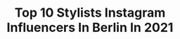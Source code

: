 ---
title: Top 10 Stylists Instagram Influencers In Berlin In 2021
description: >-
  Find top stylists Instagram influencers in Berlin in 2021. Most popular hashtags: #ootd #berlin #details.
platform: Instagram
hits: 71
text_top: See the most popular Instagram profiles on inBeat.
text_bottom: inBeat holds 71 Instagram influencers like this in Berlin, Germany for you to collaborate.
profiles:
  - username: "rekii.fotografie"
    fullname: >-
      Rekii | FantasyTransformation
    bio: >-
      European Photographer 🧚‍♀️ High Fantasy 💄 MUA/Stylist/Design 📷 NikonZ6 🇪🇺 Berlin 🥰 Mainly client's photos ❤️ YOU ARE BEAUTIFUL❤️ ❤️ Du bist #schöni ❤️
    location: "Germany"
    followers: 48295
    engagement: 425
    commentsToLikes: 0.011416
    id: ck14lg4d1uhvb0i1900fxoxrl
    verified: false
    hashtags: "#darkdreams, #magick, #autumn, #samhain"
  - username: "masha_medusa"
    fullname: >-
      Masha Schubbach
    bio: >-
      💌 masha-schubbach@hotmail.de 📍 FRANKFURT / BERLIN 🧥 FREELANCE STYLIST @stylistmashaschubbach 🤍 @kuechenpartnerschubbach
    location: "Germany"
    followers: 18398
    engagement: 614
    commentsToLikes: 0.039912
    id: ck14hses6bw740i19q2qvckyr
    verified: false
    hashtags: "#hairstyle, #basementapproved, #makeup, #jordan"
  - username: "studio_nahili"
    fullname: >-
      Anna Albertine Baronius
    bio: >-
      Slow living.Conscious content creator. Travel🌍Berlin designer.Interior stylist. photography🌿 plant lover 🥦 #printbynahili artprint shop & Impressum 👇🏼
    location: "Germany"
    followers: 32111
    engagement: 175
    commentsToLikes: 0.033692
    id: ck55jhutix2c40i115m48g06c
    verified: false
    hashtags: "#behomefree, #whitehome, #monochromehome, #styleatmine"
  - username: "annaaborisovna"
    fullname: >-
      Anna Borisovna
    bio: >-
      Fashion Editor www.annaborisovna.de Stylist @borisovnaannaa Mail anna@annaborisovna.de Munich
    location: "Germany"
    followers: 67752
    engagement: 56
    commentsToLikes: 0.018013
    id: ck8swi43ee6070j78y7q6vh0h
    verified: false
    hashtags: "#blackboots, #sweater, #leathershoes, #sunday"
  - username: "alina_kossan"
    fullname: >-
      Аlina
    bio: >-
      STYLIST/ MODEL/ SOCIAL MEDIA MANAGER Berlin based @vivamodelsberlin content creation inquiries: alina_kossan@gmx.de
    location: "Germany"
    followers: 24276
    engagement: 856
    commentsToLikes: 0.015582
    id: ck0tyvhcro8ab0i19l6fl771l
    verified: false
    hashtags: "#feellucky, #feelskullcandy, #ad, #nikeblazer"
  - username: "salomehaymanot"
    fullname: >-
      ሶሎሜ
    bio: >-
      ⋆ Sacramento/Cologne ⋆ Ethiopian+German 🇪🇹🇩🇪 ⋆ Model, Singer, Fitness ⋆ 1,77cm / 5'10ft 📩 haymanotsalome@gmail.com My account to help @stopwarintigray
    location: "Germany"
    followers: 9570
    engagement: 1196
    commentsToLikes: 0.066392
    id: ck5q5eddhsife0i11ud6vnj02
    verified: false
    hashtags: "#photography, #picoftheday, #model, #habesha"
  - username: "esteban_pomar"
    fullname: >-
      Esteban Pomar
    bio: >-
      우주 왕 🌚✨🌝 Berlin📍 Art and Creative Director / Stylist
    location: "Germany"
    followers: 21870
    engagement: 270
    commentsToLikes: 0.024632
    id: ck0w60aim6anr0i199ysgyj32
    verified: false
    hashtags: "#apruebo"
  - username: "loulanie1"
    fullname: >-
      𝐽𝑎𝑛𝑖𝑛𝑒 𝐻𝑜𝑒𝑙𝑧𝑛𝑒𝑟
    bio: >-
      FASHIONLOVER | RULEBREAKER EDITOR @feineadressen MAGAZINLEITUNG BERLIN Content Creator 👰🏻 to #mrbig
    location: "Germany"
    followers: 19252
    engagement: 254
    commentsToLikes: 0.045953
    id: ck14lbqrntuzh0i19spuaph6y
    verified: false
    hashtags: "#mumlive, #instamamagang, #styleinspo, #fashioninspo"
  - username: "elena.may.xx"
    fullname: >-
      Fashion Stylist|Vegan Girl🌿
    bio: >-
      🌼25📍 HN | BERLIN 🌱Sustainability 📲#elenamayxx ⭐️founder of @instacafeheilbronn
    location: "Germany"
    followers: 4696
    engagement: 1014
    commentsToLikes: 0.212674
    id: ck15u4se7leln0i194lrev8bc
    verified: false
    hashtags: "#peanutbutter, #foodlover, #gesundnaschen, #rezeptideen"
  - username: "anabacinger"
    fullname: >-
      Ana Bacinger
    bio: >-
      blogger @ Little Fashion Paradise since 2010/journalist/freelance stylist/content creator/Elle Style Awards Best Fashion Blogger 2015/Croatia/
    location: "Germany"
    followers: 18953
    engagement: 297
    commentsToLikes: 0.078336
    id: ck0w3ut5vve3m0i1917espjim
    verified: false
    hashtags: "#travelblogger, #retrovibes, #tammyandbenjamin, #details"
---